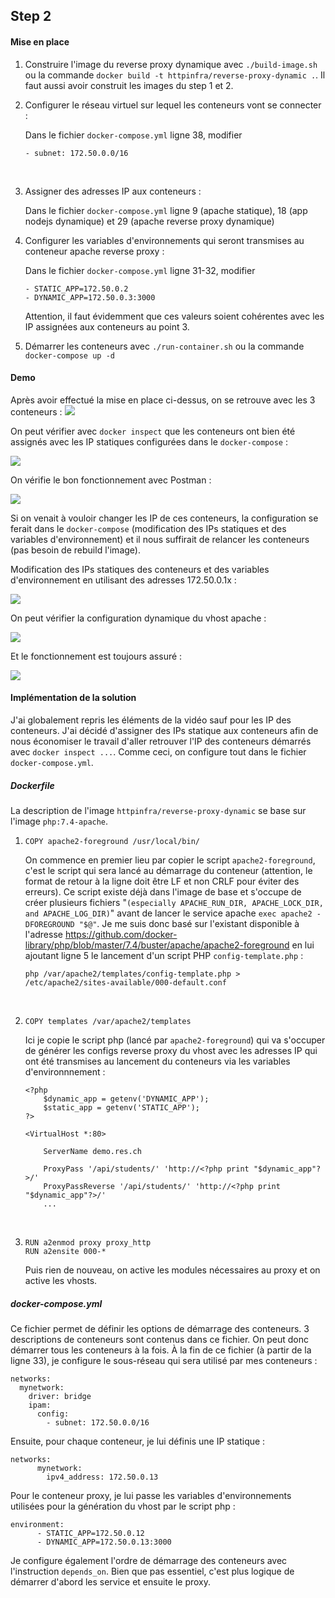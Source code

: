 ## Step 2

#### Mise en place

1. Construire l'image du reverse proxy dynamique avec `./build-image.sh` ou la commande `docker build -t httpinfra/reverse-proxy-dynamic .`. Il faut aussi avoir construit les images du step 1 et 2.
&nbsp;


2. Configurer le réseau virtuel sur lequel les conteneurs vont se connecter :

    Dans le fichier `docker-compose.yml` ligne 38, modifier
    ```
    - subnet: 172.50.0.0/16
    ```
    &nbsp;

3. Assigner des adresses IP aux conteneurs :

    Dans le fichier `docker-compose.yml` ligne 9 (apache statique), 18 (app nodejs dynamique) et 29 (apache reverse proxy dynamique)
    &nbsp;

4. Configurer les variables d'environnements qui seront transmises au conteneur apache reverse proxy :

    Dans le fichier `docker-compose.yml` ligne 31-32, modifier
    ```
    - STATIC_APP=172.50.0.2
    - DYNAMIC_APP=172.50.0.3:3000
    ```

    Attention, il faut évidemment que ces valeurs soient cohérentes avec les IP assignées aux conteneurs au point 3.
    &nbsp;

5. Démarrer les conteneurs avec `./run-container.sh` ou la commande `docker-compose up -d`

#### Demo

Après avoir effectué la mise en place ci-dessus, on se retrouve avec les 3 conteneurs :
![](img/containers.jpg)

On peut vérifier avec `docker inspect` que les conteneurs ont bien été assignés avec les IP statiques configurées dans le `docker-compose` :

![](img/IPs.jpg)

On vérifie le bon fonctionnement avec Postman :

![](img/postman.jpg)

Si on venait à vouloir changer les IP de ces conteneurs, la configuration se ferait dans le `docker-compose` (modification des IPs statiques et des variables d'environnement) et il nous suffirait de relancer les conteneurs (pas besoin de rebuild l'image).

Modification des IPs statiques des conteneurs et des variables d'environnement en utilisant des adresses 172.50.0.1x :

![](img/IPs2.jpg)

On peut vérifier la configuration dynamique du vhost apache :

![](img/vhost.jpg)

Et le fonctionnement est toujours assuré :

![](img/postman2.jpg)


#### Implémentation de la solution

J'ai globalement repris les éléments de la vidéo sauf pour les IP des conteneurs. J'ai décidé d'assigner des IPs statique aux conteneurs afin de nous économiser le travail d'aller retrouver l'IP des conteneurs démarrés avec `docker inspect ...`. Comme ceci, on configure tout dans le fichier `docker-compose.yml`.
&nbsp;

##### Dockerfile

La description de l'image `httpinfra/reverse-proxy-dynamic` se base sur l'image `php:7.4-apache`.

1. 
    ```
    COPY apache2-foreground /usr/local/bin/
    ```
    On commence en premier lieu par copier le script `apache2-foreground`, c'est le script qui sera lancé au démarrage du conteneur (attention, le format de retour à la ligne doit être LF et non CRLF pour éviter des erreurs). Ce script existe déjà dans l'image de base et s'occupe de créer plusieurs fichiers "`(especially APACHE_RUN_DIR, APACHE_LOCK_DIR, and APACHE_LOG_DIR)`" avant de lancer le service apache `exec apache2 -DFOREGROUND "$@"`. Je me suis donc basé sur l'existant disponible à l'adresse https://github.com/docker-library/php/blob/master/7.4/buster/apache/apache2-foreground en lui ajoutant ligne 5 le lancement d'un script PHP `config-template.php` : 
    ```
    php /var/apache2/templates/config-template.php > /etc/apache2/sites-available/000-default.conf
    ```
    &nbsp;

2. 
    ```
    COPY templates /var/apache2/templates
    ```
    Ici je copie le script php (lancé par `apache2-foreground`) qui va s'occuper de générer les configs reverse proxy du vhost avec les adresses IP qui ont été transmises au lancement du conteneurs via les variables d'environnnement :
    ```
    <?php
        $dynamic_app = getenv('DYNAMIC_APP');
        $static_app = getenv('STATIC_APP');
    ?>

    <VirtualHost *:80>

        ServerName demo.res.ch

        ProxyPass '/api/students/' 'http://<?php print "$dynamic_app"?>/'
        ProxyPassReverse '/api/students/' 'http://<?php print "$dynamic_app"?>/'
        ...
    ```
    &nbsp;

3. 
    ```
    RUN a2enmod proxy proxy_http
    RUN a2ensite 000-*
    ```
    Puis rien de nouveau, on active les modules nécessaires au proxy et on active les vhosts.
    &nbsp;

##### docker-compose.yml

Ce fichier permet de définir les options de démarrage des conteneurs. 3 descriptions de conteneurs sont contenus dans ce fichier. On peut donc démarrer tous les conteneurs à la fois. À la fin de ce fichier (à partir de la ligne 33), je configure le sous-réseau qui sera utilisé par mes conteneurs :

```
networks:
  mynetwork:
    driver: bridge
    ipam:
      config:
        - subnet: 172.50.0.0/16
```

Ensuite, pour chaque conteneur, je lui définis une IP statique :

```
networks:
      mynetwork:
        ipv4_address: 172.50.0.13
```

Pour le conteneur proxy, je lui passe les variables d'environnements utilisées pour la génération du vhost par le script php :

```
environment:
      - STATIC_APP=172.50.0.12
      - DYNAMIC_APP=172.50.0.13:3000
```

Je configure également l'ordre de démarrage des conteneurs avec l'instruction `depends_on`. Bien que pas essentiel, c'est plus logique de démarrer d'abord les service et ensuite le proxy.
